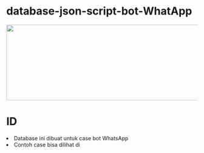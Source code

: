 # database-json-script-bot-WhatApp

<img src="https://berita.99.co/wp-content/uploads/2022/12/pp-couple-panda-gemoy.jpg" width="900" height="200">

# ID
<li>Database ini dibuat untuk case bot WhatsApp</li>
<li>Contoh case bisa dilihat di </li>
